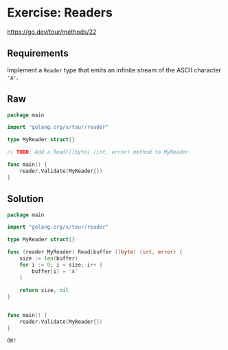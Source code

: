 # Exercise: Readers

<https://go.dev/tour/methods/22>

## Requirements

Implement a `Reader` type that emits an infinite stream of the ASCII character `'A'`.

## Raw

```go
package main

import "golang.org/x/tour/reader"

type MyReader struct{}

// TODO: Add a Read([]byte) (int, error) method to MyReader.

func main() {
	reader.Validate(MyReader{})
}

```

## Solution

```go
package main

import "golang.org/x/tour/reader"

type MyReader struct{}

func (reader MyReader) Read(buffer []byte) (int, error) {
	size := len(buffer)
	for i := 0; i < size; i++ {
		buffer[i] = 'A'
	}
	
	return size, nil
}


func main() {
	reader.Validate(MyReader{})
}
```

```output
OK!

```
